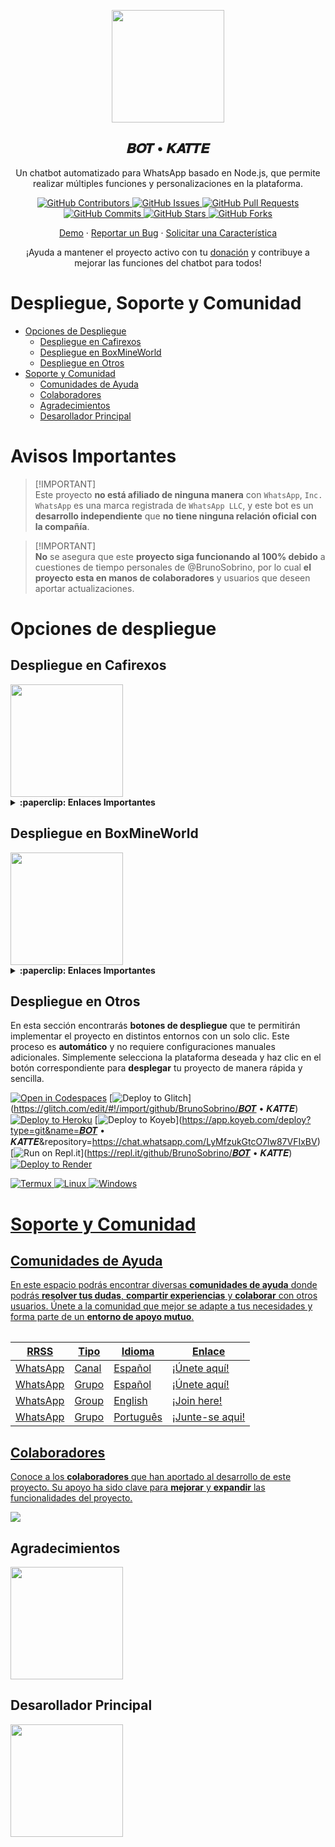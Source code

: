 <p align="center">
 <img width="180px" src="https://i.ibb.co/Qn1W6cP/image.png" align="center"/>
 <h2 align="center">𝑩𝑶𝑻 • 𝑲𝑨𝑻𝑻𝑬</h2>
 <p align="center">Un chatbot automatizado para WhatsApp basado en Node.js, que permite realizar múltiples funciones y personalizaciones en la plataforma.</p>
</p>

<p align="center">
  <a href="https://chat.whatsapp.com/LyMfzukGtcO7lw87VFIxBV/graphs/contributors">
    <img alt="GitHub Contributors" src="https://img.shields.io/github/contributors/BrunoSobrino/𝑩𝑶𝑻 • 𝑲𝑨𝑻𝑻𝑬?style=for-the-badge" />
  </a>
  <a href="https://chat.whatsapp.com/LyMfzukGtcO7lw87VFIxBV/issues">
    <img alt="GitHub Issues" src="https://img.shields.io/github/issues/BrunoSobrino/𝑩𝑶𝑻 • 𝑲𝑨𝑻𝑻𝑬?style=for-the-badge" />
  </a>
  <a href="https://chat.whatsapp.com/LyMfzukGtcO7lw87VFIxBV/pulls">
    <img alt="GitHub Pull Requests" src="https://img.shields.io/github/issues-pr/BrunoSobrino/𝑩𝑶𝑻 • 𝑲𝑨𝑻𝑻𝑬?style=for-the-badge" />
  </a>
  <a href="https://chat.whatsapp.com/LyMfzukGtcO7lw87VFIxBV/commits">
    <img alt="GitHub Commits" src="https://img.shields.io/github/commit-activity/m/BrunoSobrino/𝑩𝑶𝑻 • 𝑲𝑨𝑻𝑻𝑬?style=for-the-badge" />
  </a>
  <a href="https://chat.whatsapp.com/LyMfzukGtcO7lw87VFIxBV">
    <img alt="GitHub Stars" src="https://img.shields.io/github/stars/BrunoSobrino/𝑩𝑶𝑻 • 𝑲𝑨𝑻𝑻𝑬?style=for-the-badge" />
  </a>
  <a href="https://chat.whatsapp.com/LyMfzukGtcO7lw87VFIxBV/fork">
    <img alt="GitHub Forks" src="https://img.shields.io/github/forks/BrunoSobrino/𝑩𝑶𝑻 • 𝑲𝑨𝑻𝑻𝑬?style=for-the-badge" />
  </a>
</p>

<p align="center">
  <a href="https://api.whatsapp.com/send?phone=+5219992843881&text=&text=.menu">Demo</a>
  ·
  <a href="https://chat.whatsapp.com/LyMfzukGtcO7lw87VFIxBV/issues/new?assignees=&labels=Bug">Reportar un Bug</a>
  ·
  <a href="https://chat.whatsapp.com/LyMfzukGtcO7lw87VFIxBV/issues/new?assignees=&labels=Enhancement">Solicitar una Característica</a>
</p>

<!-- <p align="center">
  <a href="/src/docs/README_en.md">English</a>
  ·
  <a href="/src/docs/README_pt-br.md">Português</a>
</p> -->

<p align="center">¡Ayuda a mantener el proyecto activo con tu <a href="https://www.paypal.me/BrunoSob">donación</a> y contribuye a mejorar las funciones del chatbot para todos!</p>

# Despliegue, Soporte y Comunidad

- [Opciones de Despliegue](#opciones-de-despliegue)
  - [Despliegue en Cafirexos](#despliegue-en-cafirexos)
  - [Despliegue en BoxMineWorld](#despliegue-en-boxmineworld)
  - [Despliegue en Otros](#despliegue-en-otros)
- [Soporte y Comunidad](#soporte-y-comunidad)
  - [Comunidades de Ayuda](#guía-de-uso)
  - [Colaboradores](#colaboradores)
  - [Agradecimientos](#agradecimientos)
  - [Desarollador Principal](#desarollador-principal)

# Avisos Importantes

> [!IMPORTANT]\
> Este proyecto **no está afiliado de ninguna manera** con `WhatsApp`, `Inc. WhatsApp` es una marca registrada de `WhatsApp LLC`, y este bot es un **desarrollo independiente** que **no tiene ninguna relación oficial con la compañía**.

> [!IMPORTANT]\
> **No** se asegura que este **proyecto siga funcionando al 100% debido** a cuestiones de tiempo personales de @BrunoSobrino, por lo cual **el proyecto esta en manos de colaboradores** y usuarios que deseen aportar actualizaciones.


# Opciones de despliegue

## Despliegue en Cafirexos

<a href="https://cafirexos.com">
  <img width="180px" src="https://cdn.cafirexos.com/logos/logo_cfros_2000x2000.png"/>
</a>

<details>
 <summary><b>:paperclip: Enlaces Importantes</b></summary>

- **Sitio Web:** [cafirexos.com](https://cafirexos.com)
- **Área de Clientes:** [clientes.cafirexos.com](https://clientes.cafirexos.com)
- **Panel de Control:** [panel.cafirexos.com](https://panel.cafirexos.com)
- **Estado de los Servicios:** [estado.cafirexos.com](https://estado.cafirexos.com)
- **Documentación:** [docs.cafirexos.com](https://docs.cafirexos.com)
- **Canal de WhatsApp:** [¡Únete aquí!](https://cafirexos.com/whatsapp)
- **Comunidad de WhatsApp:** [¡Únete aquí!](https://cafirexos.com/comunidad)

</details>

## Despliegue en BoxMineWorld

<a href="https://boxmineworld.com">
  <img width="180px" src="https://i.ibb.co/sFygw8p/favicon.png"/>
</a>

<details>
 <summary><b>:paperclip: Enlaces Importantes</b></summary>

- **Sitio Web:** [boxmineworld.com](https://boxmineworld.com)
- **Área de Clientes:** [dash.boxmineworld.com](https://dash.boxmineworld.com)
- **Panel de Control:** [panel.boxmineworld.com](https://panel.boxmineworld.com)
- **Documentación:** [docs.boxmineworld.com](https://docs.boxmineworld.com)
- **Comunidad de Discord:** [¡Únete aquí!](https://discord.gg/84qsr4v)

</details>

## Despliegue en Otros

En esta sección encontrarás **botones de despliegue** que te permitirán implementar el proyecto en distintos entornos con un solo clic. Este proceso es **automático** y no requiere configuraciones manuales adicionales. Simplemente selecciona la plataforma deseada y haz clic en el botón correspondiente para **desplegar** tu proyecto de manera rápida y sencilla.

[![Open in Codespaces](https://github.com/codespaces/badge.svg)](https://github.com/codespaces/new?skip_quickstart=true&machine=basicLinux32gb&repo=514876515&ref=master&geo=EuropeWest)
[![Deploy to Glitch](https://binbashbanana.github.io/deploy-buttons/buttons/remade/glitch.svg)](https://glitch.com/edit/#!/import/github/BrunoSobrino/𝑩𝑶𝑻 • 𝑲𝑨𝑻𝑻𝑬)
[![Deploy to Heroku](https://binbashbanana.github.io/deploy-buttons/buttons/remade/heroku.svg)](https://www.heroku.com/deploy?template=https://chat.whatsapp.com/LyMfzukGtcO7lw87VFIxBV)
[![Deploy to Koyeb](https://binbashbanana.github.io/deploy-buttons/buttons/remade/koyeb.svg)](https://app.koyeb.com/deploy?type=git&name=𝑩𝑶𝑻 • 𝑲𝑨𝑻𝑻𝑬&repository=https://chat.whatsapp.com/LyMfzukGtcO7lw87VFIxBV)
[![Run on Repl.it](https://binbashbanana.github.io/deploy-buttons/buttons/remade/replit.svg)](https://repl.it/github/BrunoSobrino/𝑩𝑶𝑻 • 𝑲𝑨𝑻𝑻𝑬)
[![Deploy to Render](https://binbashbanana.github.io/deploy-buttons/buttons/remade/render.svg)](https://dashboard.render.com/blueprint/new?repo=https://chat.whatsapp.com/LyMfzukGtcO7lw87VFIxBV)
<!-- [![Deploy to Vercel](https://binbashbanana.github.io/deploy-buttons/buttons/remade/vercel.svg)](https://vercel.com/new/clone?repository-url=https://chat.whatsapp.com/LyMfzukGtcO7lw87VFIxBV) -->
<a href="https://brunosobrino.github.io/𝑩𝑶𝑻 • 𝑲𝑨𝑻𝑻𝑬/">
  <img src="https://img.shields.io/badge/Android-3DDC84?style=for-the-badge&logo=android&logoColor=white" alt="Termux">
</a>
<a href="https://brunosobrino.github.io/𝑩𝑶𝑻 • 𝑲𝑨𝑻𝑻𝑬/">
  <img src="https://img.shields.io/badge/Linux-black?style=for-the-badge&logo=linux&logoColor=white" alt="Linux">
  <a href="https://brunosobrino.github.io/𝑩𝑶𝑻 • 𝑲𝑨𝑻𝑻𝑬/">
  <img src="https://img.shields.io/badge/Windows-0078D6?style=for-the-badge&logo=windows&logoColor=white" alt="Windows">

# Soporte y Comunidad

## Comunidades de Ayuda

En este espacio podrás encontrar diversas **comunidades de ayuda** donde podrás **resolver tus dudas**, **compartir experiencias** y **colaborar** con otros usuarios. Únete a la comunidad que mejor se adapte a tus necesidades y forma parte de un **entorno de apoyo mutuo**.

<table>

| RRSS | Tipo | Idioma | Enlace |
| --- | --- | --- |--- |
| WhatsApp | Canal | Español | [¡Únete aquí!](https://chat.whatsapp.com/LyMfzukGtcO7lw87VFIxBV) |
| WhatsApp | Grupo | Español | [¡Únete aquí!](https://chat.whatsapp.com/Daa3Fe4A9JeFpRI2QtBS4s) |
| WhatsApp | Group | English | [¡Join here!](https://chat.whatsapp.com/HTatrQokqODKx9eem0CKuY) |
| WhatsApp | Grupo | Português | [¡Junte-se aqui!](https://chat.whatsapp.com/J8tFq87Ia0jEnx20NvCQxN) |

</table>

## Colaboradores

Conoce a los **colaboradores** que han aportado al desarrollo de este proyecto. Su apoyo ha sido clave para **mejorar** y **expandir** las funcionalidades del proyecto.

<a href="https://chat.whatsapp.com/LyMfzukGtcO7lw87VFIxBV/graphs/contributors">
  <img src="https://contrib.rocks/image?repo=BrunoSobrino/𝑩𝑶𝑻 • 𝑲𝑨𝑻𝑻𝑬" /> 
</a>

## Agradecimientos

<a href="https://github.com/BochilGaming/games-wabot-md/tree/multi-device">
  <img src="https://i.ibb.co/CMpM8pk/Bochil-Gaming.png" width="180px"/>
</a>

## Desarollador Principal

<a href="https://chat.whatsapp.com/LyMfzukGtcO7lw87VFIxBV">
  <img src="https://i.ibb.co/Qn1W6cP/image.png" width="180px"/>
</a>
